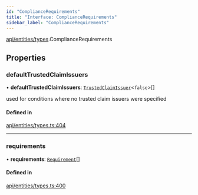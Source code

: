 ```yaml
---
id: "ComplianceRequirements"
title: "Interface: ComplianceRequirements"
sidebar_label: "ComplianceRequirements"
---
```


[api/entities/types](../../../../../modules/API/Entities/Types/Types.md).ComplianceRequirements

## Properties

### defaultTrustedClaimIssuers

• **defaultTrustedClaimIssuers**: [`TrustedClaimIssuer`](../TrustedClaimIssuer/TrustedClaimIssuer.md)\<``false``\>[]

used for conditions where no trusted claim issuers were specified

#### Defined in

[api/entities/types.ts:404](https://github.com/PolymeshAssociation/polymesh-sdk/blob/c8da9dfce/src/api/entities/types.ts#L404)

___

### requirements

• **requirements**: [`Requirement`](../Requirement/Requirement.md)[]

#### Defined in

[api/entities/types.ts:400](https://github.com/PolymeshAssociation/polymesh-sdk/blob/c8da9dfce/src/api/entities/types.ts#L400)
